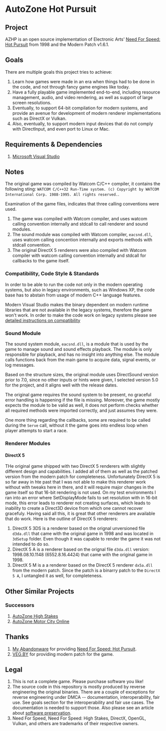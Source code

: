 # AutoZone Hot Pursuit

## Project
AZHP is an open source implementation of Electronic Arts' [Need For Speed: Hot Pursuit](https://en.wikipedia.org/wiki/Need_for_Speed_III:_Hot_Pursuit) from 1998 and the Modern Patch v1.6.1.

## Goals
There are multiple goals this project tries to achieve:
1. Learn how games were made in an era when things had to be done in the code, and not through fancy game engines like today.
2. Have a fully playable game implemented end-to-end, including resource management, audio, and video rendering, as well as support of large screen resolutions.
3. Eventually, to support 64-bit compilation for modern systems, and provide an avenue for development of modern renderer implementations such as DirectX or Vulkan.
4. Also, eventually, to support modern input devices that do not comply with DirectInput, and even port to Linux or Mac.

## Requirements & Dependencies
1. [Microsoft Visual Studio](https://visualstudio.microsoft.com/downloads/)

## Notes
The original game was compiled by Watcom C/C++ compiler, it contains the following sting: `WATCOM C/C++32 Run-Time system. (c) Copyright by WATCOM International Corp. 1988-1995. All rights reserved.`.

Examination of the game files, indicates that three calling conventions were used.
1. The game was compiled with Watcom compiler, and uses watcom calling convention internally and stdcall to call renderer and sound modules.
2. The sound module was compiled with Watcom compiler, `eacsnd.dll`, uses watcom calling concention internally and exports methods with stdcall convention.
3. The original DirectX 5 renderers were also compiled with Watcom compiler with watcom calling convention internally and stdcall for callbacks to the game itself.

### Compatibility, Code Style & Standards
In order to be able to run the code not only in the modern operating systems, but also in legacy environments, such as Windows XP, the code base has to abstain from usage of modern C++ language features.

Modern Visual Studio makes the binary dependent on modern runtime libraries that are not available in the legacy systems, therefore the game won't work. In order to make the code work on legacy systems please see [detailed instructions on compatibility](COMPATIBILITY.MD)

### Sound Module
The sound system module, `eacsnd.dll`, is a module that is used by the game to manage sound and sound effects playback. The module is only responsible for playback, and has no insight into anything else. The module calls functions back from the main game to acquire data, signal events, or log messages.

Based on the structure sizes, the original module uses DirectSound version prior to 7.0, since no other inputs or hints were given, I selected version 5.0 for the project, and it aligns well with the release dates.

The original game requires the sound system to be present, no graceful error handling is happening if the file is missing. Moreover, the game mostly expects the module to be valid as well, it does not perform checks whether all required methods were imported correctly, and just assumes they were.

One more thing regarding the callbacks, some are required to be called during the `Serve` call, without it the game goes into endless loop when player attempts to start a race.

### Renderer Modules
#### DirectX 5
THe original game shipped with two DirectX 5 renderers with slightly different design and capabilities. I added all of them as well as the patched version from the modern patch for completeness. Unfortunately DirectX 5 is so far away in hte past that I was not able to make this renderer work without with tweaks here in there, and it will require major changes in the game itself so that 16-bit rendering is not used. On my test environments I ran into an error where SetDisplayMode fails to set resolution with in 16-bit mode, this error leads to renderer not creating surfaces, which leads to inability to create a Direct3D device from which one cannot recover gracefuly. Having said all this, it is great that other renderers are available that do work. Here is the outline of DirectX 5 renderers:

1. DirectX 5 3DS is a renderer based on the orignal unversioned file `d3da.dll` that came with the original game in 1998 and was located in `3dSetup` folder. Even though it was capable to render the game it was not intended to do so.
2. DirectX 5 A is a renderer based on the orignal file `d3da.dll` version: 1998.08.10.1148 (6552.8.16.4424) that came with the original game in 1998.
3. DirectX 5 M is a a renderer based on the DirectX 5 renderer `dx5a.dll` from the modern patch. Since the patch is a binarry patch to the `DirectX 5 A`, I untangled it as well, for completeness.

## Other Similar Projects
### Successors
1. [AutoZone High Stakes](https://github.com/americusmaximus/AZHS)
2. [AutoZone Motor City Online](https://github.com/americusmaximus/AZMCO)

## Thanks
1. [My Abandonware](https://www.myabandonware.com/) for providing [Need For Speed: Hot Pursuit](https://www.myabandonware.com/game/need-for-speed-iii-hot-pursuit-a4b).
3. [VEG.BY](https://veg.by/en/projects/nfs3/) for providing modern patch for the game.

## Legal
1. This is not a complete game. Please purchase software you like!
2. The source code in this repository is mostly produced by reverse engineering the original binaries. There are a couple of exceptions for reverse engineering under DMCA -- documentation, interoperability, fair use. See goals section for the interoperability and fair use cases. The documentation is needed to support those. Also please see an article about [software preservation](https://en.wikipedia.org/wiki/Digital_preservation).
3. Need For Speed, Need For Speed: High Stakes, DirectX, OpenGL, Vulkan, and others are trademarks of their respective owners.



